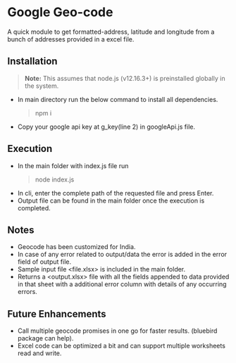 # Google Geo-code
A quick module to get formatted-address, latitude and longitude from a bunch of addresses provided in a excel file.

## Installation
> **Note:** This assumes that node.js (v12.16.3+) is preinstalled globally in the system.
- In main directory run the below command to install all dependencies.
	> npm i
- Copy your google api key at g_key(line 2) in googleApi.js file.

## Execution
- In the main folder with index.js file run
	> node index.js
- In cli, enter the complete path of the requested file and press Enter.
- Output file can be found in the main folder once the execution is completed.

## Notes
- Geocode has been customized for India.
- In case of any error related to output/data the error is added in the error field of output file.
- Sample input file <file.xlsx> is included in the main folder.
- Returns a <output.xlsx> file with all the fields appended to data provided in that sheet with a additional error column with details of any occurring errors.

## Future Enhancements
- Call multiple geocode promises in one go for faster results. (bluebird package can help).
- Excel code can be optimized a bit and can support multiple worksheets read and write.
